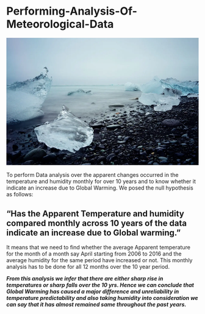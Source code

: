 # Performing-Analysis-Of-Meteorological-Data
![G](background_g.png)

To perform Data analysis over the apparent changes occurred in the temperature and humidity monthly for over 10 years and to know whether it indicate an increase due to Global Warming. We posed the null hypothesis as follows:

<h2> “Has the Apparent Temperature and humidity compared monthly across 10 years of the data indicate an increase due to Global warming.” </h2>


It means that we need to find whether the average Apparent temperature for the month of a month say April starting from 2006 to 2016 and the average humidity for the same period have increased or not. This monthly analysis has to be done for all 12 months over the 10 year period.

_**From this analysis we infer that there are either sharp rise in temperatures or sharp falls over the 10 yrs. Hence we can conclude that Global Warming has caused a major difference and unreliability in temperature predictability and also taking humidity into consideration we can say that it has almost remained same throughout the past years.**_
